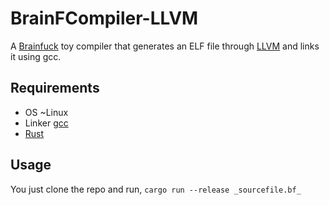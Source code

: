 # BrainFCompiler-LLVM
A [Brainfuck](https://en.wikipedia.org/wiki/Brainfuck) toy compiler that generates an ELF file through [LLVM](https://en.wikipedia.org/wiki/LLVM) and links it using gcc.

## Requirements

- OS ~Linux
- Linker [gcc](https://gcc.gnu.org/)
- [Rust](https://www.rust-lang.org/)


## Usage

You just clone the repo and run, ```cargo run --release _sourcefile.bf_```

